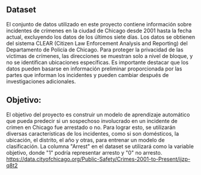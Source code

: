 ## Dataset
El conjunto de datos utilizado en este proyecto contiene información sobre incidentes de crímenes en la ciudad de Chicago desde 2001 hasta la fecha actual, excluyendo los datos de los últimos siete días. Los datos se obtienen del sistema CLEAR (Citizen Law Enforcement Analysis and Reporting) del Departamento de Policía de Chicago. Para proteger la privacidad de las víctimas de crímenes, las direcciones se muestran solo a nivel de bloque, y no se identifican ubicaciones específicas. Es importante destacar que los datos pueden basarse en información preliminar proporcionada por las partes que informan los incidentes y pueden cambiar después de investigaciones adicionales.

## Objetivo:
El objetivo del proyecto es construir un modelo de aprendizaje automático que pueda predecir si un sospechoso involucrado en un incidente de crimen en Chicago fue arrestado o no. Para lograr esto, se utilizarán diversas características de los incidentes, como si son domésticos, la ubicación, el distrito, el año y otras, para entrenar un modelo de clasificación. La columna "Arrest" en el dataset se utilizará como la variable objetivo, donde "1" podría representar arresto y "0" no arresto. https://data.cityofchicago.org/Public-Safety/Crimes-2001-to-Present/ijzp-q8t2
